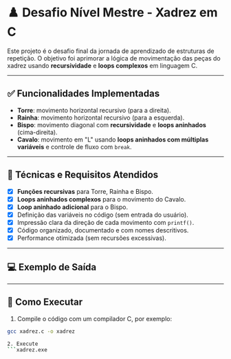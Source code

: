 # ♟️ Desafio Nível Mestre - Xadrez em C

Este projeto é o desafio final da jornada de aprendizado de estruturas de repetição. O objetivo foi aprimorar a lógica de movimentação das peças do xadrez usando **recursividade** e **loops complexos** em linguagem C.

---

## ✅ Funcionalidades Implementadas

- **Torre**: movimento horizontal recursivo (para a direita).
- **Rainha**: movimento horizontal recursivo (para a esquerda).
- **Bispo**: movimento diagonal com **recursividade** e **loops aninhados** (cima-direita).
- **Cavalo**: movimento em "L" usando **loops aninhados com múltiplas variáveis** e controle de fluxo com `break`.

---

## 🧠 Técnicas e Requisitos Atendidos

- [x] **Funções recursivas** para Torre, Rainha e Bispo.
- [x] **Loops aninhados complexos** para o movimento do Cavalo.
- [x] **Loop aninhado adicional** para o Bispo.
- [x] Definição das variáveis no código (sem entrada do usuário).
- [x] Impressão clara da direção de cada movimento com `printf()`.
- [x] Código organizado, documentado e com nomes descritivos.
- [x] Performance otimizada (sem recursões excessivas).

---

## 💻 Exemplo de Saída


---

## 🔧 Como Executar

1. Compile o código com um compilador C, por exemplo:

```bash
gcc xadrez.c -o xadrez

2. Execute
```xadrez.exe
